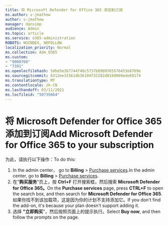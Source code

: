 ```yaml
---
title: 将 Microsoft Defender for Office 365 添加到订阅
ms.author: v-jmathew
author: v-jmathew
manager: dansimp
audience: Admin
ms.topic: article
ms.service: o365-administration
ROBOTS: NOINDEX, NOFOLLOW
localization_priority: Normal
ms.collection: Adm_O365
ms.custom:
- "9000760"
- "7391"
ms.openlocfilehash: 5dbd3e3b7744f48c5737b0909765576453e8769e
ms.sourcegitcommit: 6312ee31561db36104f32282d019d069ede69174
ms.translationtype: MT
ms.contentlocale: zh-CN
ms.lasthandoff: 03/11/2021
ms.locfileid: "50735664"
---
```

# <a name="add-microsoft-defender-for-office-365-to-your-subscription"></a><span data-ttu-id="f9dd1-102">将 Microsoft Defender for Office 365 添加到订阅</span><span class="sxs-lookup"><span data-stu-id="f9dd1-102">Add Microsoft Defender for Office 365 to your subscription</span></span>

<span data-ttu-id="f9dd1-103">为此，请执行以下操作：</span><span class="sxs-lookup"><span data-stu-id="f9dd1-103">To do this:</span></span>

1. <span data-ttu-id="f9dd1-104">In the admin center， go to **Billing**  >  [Purchase services](https://go.microsoft.com/fwlink/p/?linkid=868433).</span><span class="sxs-lookup"><span data-stu-id="f9dd1-104">In the admin center, go to **Billing** > [Purchase services](https://go.microsoft.com/fwlink/p/?linkid=868433).</span></span>
2. <span data-ttu-id="f9dd1-105">在"**购买服务**"页上，按 **Ctrl+F** 打开搜索框，然后搜索 **Microsoft Defender for Office 365。**</span><span class="sxs-lookup"><span data-stu-id="f9dd1-105">On the **Purchase services** page, press **CTRL+F** to open the search box, and then search for **Microsoft Defender for Office 365**.</span></span> <span data-ttu-id="f9dd1-106">如果你找不到该加载项，这是因为你的计划不支持添加它。</span><span class="sxs-lookup"><span data-stu-id="f9dd1-106">If you don't find the add-on, it's because your plan doesn't support adding it.</span></span>
3. <span data-ttu-id="f9dd1-107">选择 **"立即购买**"，然后按照页面上的提示执行。</span><span class="sxs-lookup"><span data-stu-id="f9dd1-107">Select **Buy now**, and then follow the prompts on the page.</span></span>
